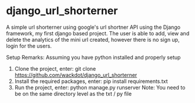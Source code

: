 # django_url_shorterner

A simple url shorterner using google's url shortner API using the Django framework, my first django based project. The user is able to add, view and delete the analytics of the mini url created, however there is no sign up, login for the users.

Setup
Remarks: Assuming you have python installed and properly setup 
1. Clone the project, enter: git clone https://github.com/wackdot/django_url_shorterner
2. Install the required packages, enter: pip install requirements.txt
3. Run the project, enter: python manage.py runserver
Note: You need to be on the same directory level as the txt / py file

